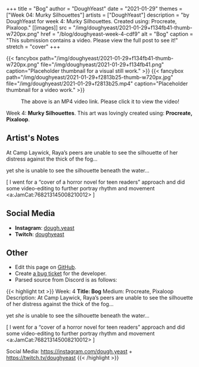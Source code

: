 +++
title =       "Bog"
author =      "DoughYeast"
date =        "2021-01-29"
themes =      ["Week 04: Murky Silhouettes"]
artists =     ["DoughYeast"]
description = "by DoughYeast for week 4: Murky Silhouettes. Created using: Procreate, Pixaloop."
[[images]]
      src = "/img/doughyeast/2021-01-29+f134fb41-thumb-w720px.png"
      href = "/blog/doughyeast-week-4-cdf9"
      alt = "Bog"
      caption = "This submission contains a video. Please view the full post to see it!"
      stretch = "cover"
+++

{{< fancybox path="/img/doughyeast/2021-01-29+f134fb41-thumb-w720px.png" file="/img/doughyeast/2021-01-29+f134fb41.png" caption="Placeholder thumbnail for a visual still work." >}}
{{< fancybox path="/img/doughyeast/2021-01-29+f2813b25-thumb-w720px.jpg" file="/img/doughyeast/2021-01-29+f2813b25.mp4" caption="Placeholder thumbnail for a video work." >}}
<p style="text-align: center">The above is an MP4 video link. Please click it to view the video!</p>


Week 4: **Murky Silhouettes**. This art was lovingly created using: **Procreate, Pixaloop**.

## Artist's Notes

At Camp Laywick, Raya’s peers are unable to see the silhouette of her distress against the thick of the fog...

yet she is unable to see the silhouette beneath the water...

[ I went for a “cover of a horror novel for teen readers” approach and did some video-editing to further portray rhythm and movement <a:JamCat:768213145008210012> ]

## Social Media

- **Instagram**: <a href='https://instagram.com/dough.yeast' target='_blank'>dough.yeast</a>
- **Twitch**: <a href='https://twitch.tv/doughyeast' target='_blank'>doughyeast</a>

## Other

- Edit this page on [GitHub](https://github.com/teaminkling/web-refresh/edit/main/content/blog/doughyeast-week-4-cdf9.md).
- Create [a bug ticket](https://github.com/teaminkling/web-refresh/issues/new?assignees=&labels=bug&template=problem-report.md&title=) for the developer.
- Parsed source from Discord is as follows:

{{< highlight txt >}}
Week: 4
**Title: Bog**
Medium: Procreate, Pixaloop
Description: At Camp Laywick, Raya’s peers are unable to see the silhouette of her distress against the thick of the fog...

yet *she* is unable to see the silhouette beneath the water...

[ I went for a “cover of a horror novel for teen readers” approach and did some video-editing to further portray rhythm and movement <a:JamCat:768213145008210012> ]

Social Media: https://instagram.com/dough.yeast + https://twitch.tv/doughyeast
{{< /highlight >}}